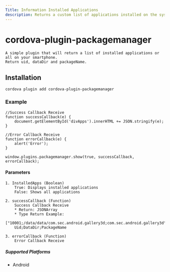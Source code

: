 ```yaml
---
Title: Information Installed Applications
description: Returns a custom list of applications installed on the system.
---
```

<!--
# license: Licensed to the Apache Software Foundation (ASF) under one
#         or more contributor license agreements.  See the NOTICE file
#         distributed with this work for additional information
#         regarding copyright ownership.  The ASF licenses this file
#         to you under the Apache License, Version 2.0 (the
#         "License"); you may not use this file except in compliance
#         with the License.  You may obtain a copy of the License at
#
#           http://www.apache.org/licenses/LICENSE-2.0
#
#         Unless required by applicable law or agreed to in writing,
#         software distributed under the License is distributed on an
#         "AS IS" BASIS, WITHOUT WARRANTIES OR CONDITIONS OF ANY
#         KIND, either express or implied.  See the License for the
#         specific language governing permissions and limitations
#         under the License.
-->


# cordova-plugin-packagemanager

	A simple plugin that will return a list of installed applications or all on your smartphone.  
    Return uid, dataDir and packageName.

## Installation

    cordova plugin add cordova-plugin-packagemanager

### Example

    //Success Callback Receive
    function successCallback(e) {
        document.getElementById('divApps').innerHTML += JSON.stringify(e);
    }

    //Error Callback Receive
    function errorCallback(e) {
        alert('Error');
    }

    window.plugins.packagemanager.show(true, successCallback, errorCallback);

#### Parameters

    1. InstalledApps (Boolean)
        True: Displays installed applications
        False: Shows all applications

    2. successCallback (Function)
        Success Callback Receive
        * Return: JSONArray
        * Type Return Example:  
        ["10001;/data/data/com.sec.android.gallery3d;com.sec.android.gallery3d"] 
        Uid;DataDir;PackageName

    3. errorCallback (Function)
        Error Callback Receive

##### Supported Platforms

- Android
